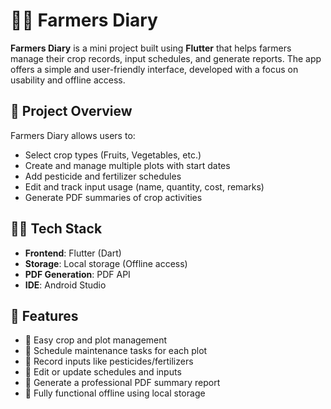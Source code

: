 # 🧑‍🌾 Farmers Diary

**Farmers Diary** is a mini project built using **Flutter** that helps farmers manage their crop records, input schedules, and generate reports. The app offers a simple and user-friendly interface, developed with a focus on usability and offline access.

## 📱 Project Overview

Farmers Diary allows users to:
- Select crop types (Fruits, Vegetables, etc.)
- Create and manage multiple plots with start dates
- Add pesticide and fertilizer schedules
- Edit and track input usage (name, quantity, cost, remarks)
- Generate PDF summaries of crop activities

## 🧑‍💻 Tech Stack

- **Frontend**: Flutter (Dart)
- **Storage**: Local storage (Offline access)
- **PDF Generation**: PDF API
- **IDE**: Android Studio

## 📂 Features

- 🚜 Easy crop and plot management
- 📆 Schedule maintenance tasks for each plot
- 🧪 Record inputs like pesticides/fertilizers
- 📝 Edit or update schedules and inputs
- 📄 Generate a professional PDF summary report
- 📶 Fully functional offline using local storage



